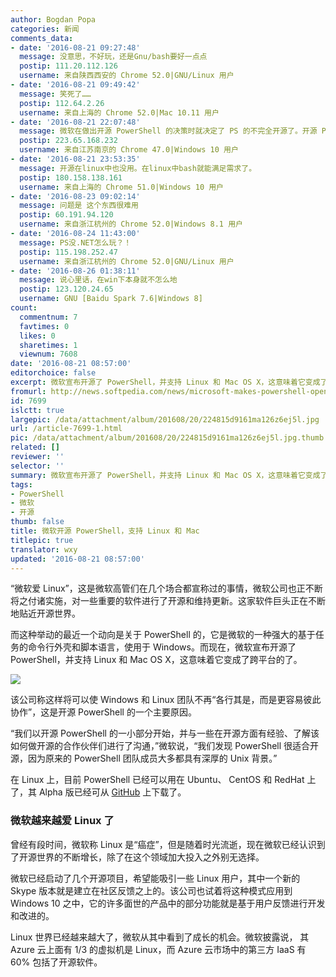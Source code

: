 ```yaml
---
author: Bogdan Popa
categories: 新闻
comments_data:
- date: '2016-08-21 09:27:48'
  message: 没意思，不好玩，还是Gnu/bash要好一点点
  postip: 111.20.112.126
  username: 来自陕西西安的 Chrome 52.0|GNU/Linux 用户
- date: '2016-08-21 09:49:42'
  message: 笑死了……
  postip: 112.64.2.26
  username: 来自上海的 Chrome 52.0|Mac 10.11 用户
- date: '2016-08-21 22:07:48'
  message: 微软在做出开源 PowerShell 的决策时就决定了 PS 的不完全开源了。开源 PS 只是为了引导更多的用户使用 windows。
  postip: 223.65.168.232
  username: 来自江苏南京的 Chrome 47.0|Windows 10 用户
- date: '2016-08-21 23:53:35'
  message: 开源在linux中也没用。在linux中bash就能满足需求了。
  postip: 180.158.138.161
  username: 来自上海的 Chrome 51.0|Windows 10 用户
- date: '2016-08-23 09:02:14'
  message: 问题是 这个东西很难用
  postip: 60.191.94.120
  username: 来自浙江杭州的 Chrome 52.0|Windows 8.1 用户
- date: '2016-08-24 11:43:00'
  message: PS没.NET怎么玩？！
  postip: 115.198.252.47
  username: 来自浙江杭州的 Chrome 52.0|GNU/Linux 用户
- date: '2016-08-26 01:38:11'
  message: 说心里话，在win下本身就不怎么地
  postip: 123.120.24.65
  username: GNU [Baidu Spark 7.6|Windows 8]
count:
  commentnum: 7
  favtimes: 0
  likes: 0
  sharetimes: 1
  viewnum: 7608
date: '2016-08-21 08:57:00'
editorchoice: false
excerpt: 微软宣布开源了 PowerShell，并支持 Linux 和 Mac OS X，这意味着它变成了跨平台的了。
fromurl: http://news.softpedia.com/news/microsoft-makes-powershell-open-source-releases-it-on-linux-and-mac-507466.shtml
id: 7699
islctt: true
largepic: /data/attachment/album/201608/20/224815d9161ma126z6ej5l.jpg
url: /article-7699-1.html
pic: /data/attachment/album/201608/20/224815d9161ma126z6ej5l.jpg.thumb.jpg
related: []
reviewer: ''
selector: ''
summary: 微软宣布开源了 PowerShell，并支持 Linux 和 Mac OS X，这意味着它变成了跨平台的了。
tags:
- PowerShell
- 微软
- 开源
thumb: false
title: 微软开源 PowerShell，支持 Linux 和 Mac
titlepic: true
translator: wxy
updated: '2016-08-21 08:57:00'
---
```


“微软爱 Linux”，这是微软高管们在几个场合都宣称过的事情，微软公司也正不断将之付诸实施，对一些重要的软件进行了开源和维持更新。这家软件巨头正在不断地贴近开源世界。


而这种举动的最近一个动向是关于 PowerShell 的，它是微软的一种强大的基于任务的命令行外壳和脚本语言，使用于 Windows。而现在，微软宣布开源了 PowerShell，并支持 Linux 和 Mac OS X，这意味着它变成了跨平台的了。


![](/data/attachment/album/201608/20/224815d9161ma126z6ej5l.jpg)


该公司称这样将可以使 Windows 和 Linux 团队不再“各行其是，而是更容易彼此协作”，这是开源 PowerShell 的一个主要原因。


“我们以开源 PowerShell 的一小部分开始，并与一些在开源方面有经验、了解该如何做开源的合作伙伴们进行了沟通，”微软说，“我们发现 PowerShell 很适合开源，因为原来的 PowerShell 团队成员大多都具有深厚的 Unix 背景。”


在 Linux 上，目前 PowerShell 已经可以用在 Ubuntu、 CentOS 和 RedHat 上了，其 Alpha 版已经可从 [GitHub](https://github.com/PowerShell/PowerShell/tree/master/docs/learning-powershell) 上下载了。


### 微软越来越爱 Linux 了


曾经有段时间，微软称 Linux 是“癌症”，但是随着时光流逝，现在微软已经认识到了开源世界的不断增长，除了在这个领域加大投入之外别无选择。


微软已经启动了几个开源项目，希望能吸引一些 Linux 用户，其中一个新的 Skype 版本就是建立在社区反馈之上的。该公司也试着将这种模式应用到 Windows 10 之中，它的许多面世的产品中的部分功能就是基于用户反馈进行开发和改进的。


Linux 世界已经越来越大了，微软从其中看到了成长的机会。微软披露说， 其 Azure 云上面有 1/3 的虚拟机是 Linux，而 Azure 云市场中的第三方 IaaS 有 60% 包括了开源软件。